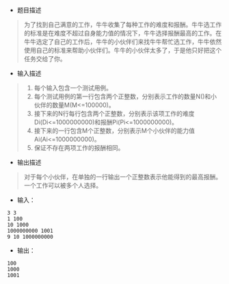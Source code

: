 + 题目描述
> 为了找到自己满意的工作，牛牛收集了每种工作的难度和报酬。牛牛选工作的标准是在难度不超过自身能力值的情况下，牛牛选择报酬最高的工作。在牛牛选定了自己的工作后，牛牛的小伙伴们来找牛牛帮忙选工作，牛牛依然使用自己的标准来帮助小伙伴们。牛牛的小伙伴太多了，于是他只好把这个任务交给了你。

+ 输入描述

> 1. 每个输入包含一个测试用例。
> 2. 每个测试用例的第一行包含两个正整数，分别表示工作的数量N()和小伙伴的数量M(M<=100000)。
> 3. 接下来的N行每行包含两个正整数，分别表示该项工作的难度Di(Di<=1000000000)和报酬Pi(Pi<=1000000000)。
> 4. 接下来的一行包含M个正整数，分别表示M个小伙伴的能力值Ai(Ai<=1000000000)。
> 5. 保证不存在两项工作的报酬相同。

+ 输出描述
> 对于每个小伙伴，在单独的一行输出一个正整数表示他能得到的最高报酬。一个工作可以被多个人选择。

+ 输入：
```shell script
3 3
1 100 
10 1000 
1000000000 1001 
9 10 1000000000
```

+ 输出：
```shell script
100
1000
1001
```

